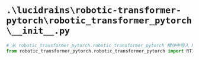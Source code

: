 # `.\lucidrains\robotic-transformer-pytorch\robotic_transformer_pytorch\__init__.py`

```py
# 从 robotic_transformer_pytorch.robotic_transformer_pytorch 模块中导入 RT1, TokenLearner, MaxViT 类
from robotic_transformer_pytorch.robotic_transformer_pytorch import RT1, TokenLearner, MaxViT
```